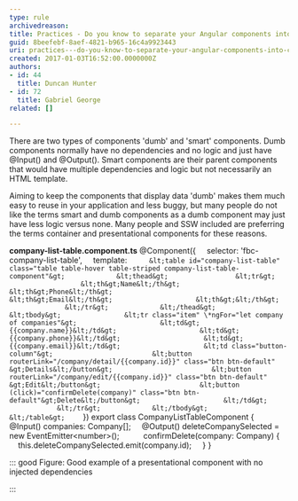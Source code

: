 ```yaml
---
type: rule
archivedreason: 
title: Practices - Do you know to separate your Angular components into container and presentational components?
guid: 8beefebf-8aef-4821-b965-16c4a9923443
uri: practices---do-you-know-to-separate-your-angular-components-into-container-and-presentational-components
created: 2017-01-03T16:52:00.0000000Z
authors:
- id: 44
  title: Duncan Hunter
- id: 72
  title: Gabriel George
related: []

---
```


There are two types of components 'dumb' and 'smart' components. Dumb components normally have no dependencies and no logic and just have @Input() and @Output(). Smart components are their parent components that would have multiple dependencies and logic but not necessarily an HTML template.

<!--endintro-->

Aiming to keep the components that display data 'dumb' makes them much easy to reuse in your application and less buggy, but many people do not like the terms smart and dumb components as a dumb component may just have less logic versus none. Many people and SSW included are preferring the terms container and presentational components for these reasons.

**company-list-table.component.ts** 
@Component({
    selector: 'fbc-company-list-table',
    template: `
     &lt;table id="company-list-table" class="table table-hover table-striped company-list-table-component"&gt;
            &lt;thead&gt;
                &lt;tr&gt;
                    &lt;th&gt;Name&lt;/th&gt;
                    &lt;th&gt;Phone&lt;/th&gt;
                    &lt;th&gt;Email&lt;/th&gt;
                    &lt;th&gt;&lt;/th&gt;
                &lt;/tr&gt;
            &lt;/thead&gt;
            &lt;tbody&gt;
               &lt;tr class="item" \*ngFor="let company of companies"&gt;
                    &lt;td&gt;{{company.name}}&lt;/td&gt;
                    &lt;td&gt;{{company.phone}}&lt;/td&gt;
                    &lt;td&gt;{{company.email}}&lt;/td&gt;
                    &lt;td class="button-column"&gt;
                        &lt;button routerLink="/company/detail/{{company.id}}" class="btn btn-default" &gt;Details&lt;/button&gt;
                        &lt;button routerLink="/company/edit/{{company.id}}" class="btn btn-default" &gt;Edit&lt;/button&gt;
                        &lt;button (click)="confirmDelete(company)" class="btn btn-default"&gt;Delete&lt;/button&gt;
                    &lt;/td&gt;
                &lt;/tr&gt;
            &lt;/tbody&gt;
        &lt;/table&gt;
    `
})
export class CompanyListTableComponent {
    @Input() companies: Company[];
    @Output() deleteCompanySelected = new EventEmitter&lt;number&gt;();
     
    confirmDelete(company: Company) {
        this.deleteCompanySelected.emit(company.id);
    }
}


::: good
Figure: Good example of a presentational component with no injected dependencies

:::
